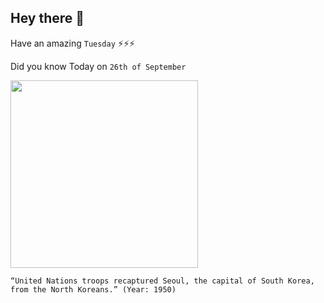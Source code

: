 ## Hey there 👋
Have an amazing `Tuesday` ⚡⚡⚡

Did you know Today on `26th of September`
 
 [<img src="https://3.bp.blogspot.com/-6woK4lkrvy8/WlhHVK1fGDI/AAAAAAAAPBw/aVnIzCf0XSA8WD12nrSGt44_F9_ctP0dQCLcBGAs/s1600/Korean_War_in_pictures%2B%25289%2529.jpg" width="300" />](https://www.history.com/this-day-in-history/u-s-forces-land-at-inchon#:~:text=By%20the%20early%20evening%2C%20the,to%20the%20communists%20in%20June.&text=forces%20in%20Korea.) 
 ```
“United Nations troops recaptured Seoul, the capital of South Korea, from the North Koreans.” (Year: 1950)
```
